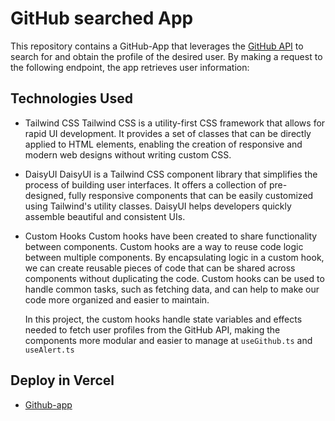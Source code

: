 # GitHub searched App

This repository contains a GitHub-App that leverages the [GitHub API](https://api.github.com) to search for and obtain the profile of the desired user. By making a request to the following endpoint, the app retrieves user information:


## Technologies Used

- Tailwind CSS
  Tailwind CSS is a utility-first CSS framework that allows for rapid UI development. It provides a set of classes that can be directly applied to HTML elements, enabling the creation of responsive and modern web designs without writing custom CSS.

- DaisyUI
  DaisyUI is a Tailwind CSS component library that simplifies the process of building user interfaces. It offers a collection of pre-designed, fully responsive components that can be easily customized using Tailwind's utility classes. DaisyUI helps developers quickly assemble beautiful and consistent UIs.

- Custom Hooks
  Custom hooks have been created to share functionality between components. Custom hooks are a way to reuse code logic between multiple components. By encapsulating logic in a custom hook, we can create reusable pieces of code that can be shared across components without duplicating the code. Custom hooks can be used to handle common tasks, such as fetching data, and can help to make our code more organized and easier to maintain.

  In this project, the custom hooks handle state variables and effects needed to fetch user profiles from the GitHub API, making the components more modular and easier to manage at `useGithub.ts` and `useAlert.ts`

## Deploy in Vercel
- [Github-app](https://github-app-wheat.vercel.app/)
